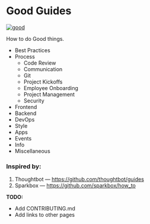 # Good Guides

[![good](http://builtbygood.co/img/logo.png)](http://builtbygood.co)

How to do Good things.

* Best Practices
* Process
    * Code Review
    * Communication
    * Git
    * Project Kickoffs
    * Employee Onboarding
    * Project Management
    * Security
* Frontend
* Backend
* DevOps
* Style
* Apps
* Events
* Info
* Miscellaneous

### Inspired by:
1. Thoughtbot — https://github.com/thoughtbot/guides
2. Sparkbox — https://github.com/sparkbox/how_to

**TODO:**
* Add CONTRIBUTING.md
* Add links to other pages
